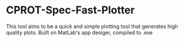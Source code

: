 # CPROT-Spec-Fast-Plotter
 This tool aims to be a quick and simple plotting tool that generates high quality plots. Built on MatLab's app desiger, compiled to .exe
